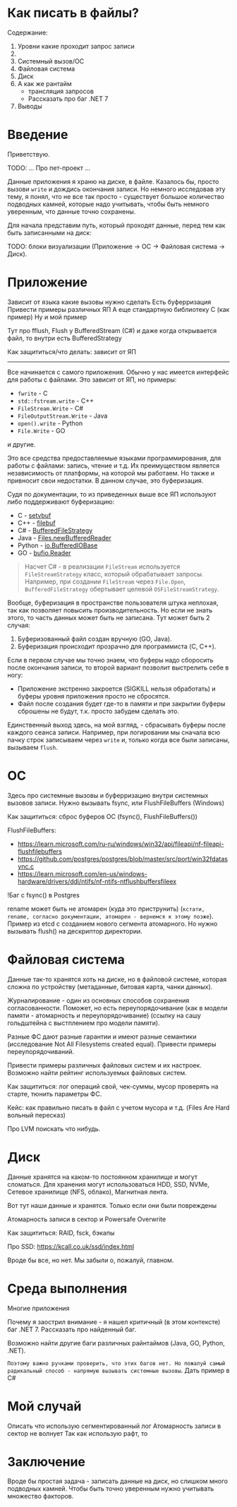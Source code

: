 # Как писать в файлы?

Содержание:
1. Уровни какие проходит запрос записи
2. 
2. Системный вызов/ОС
3. Файловая система
4. Диск
5. А как же рантайм
    - трансляция запросов
    - Рассказать про баг .NET 7
6. Выводы

# Введение

Приветствую. 

TODO: ... Про пет-проект ...

Данные приложения я храню на диске, в файле. Казалось бы, просто вызови `write` и дождись окончания записи.
Но немного исследовав эту тему, я понял, что не все так просто - существует большое количество подводных камней, которые надо учитывать, чтобы быть немного уверенным, что данные точно сохранены.

Для начала представим путь, который проходят данные, перед тем как быть записанными на диск:

TODO: блоки визуализации (Приложение -> ОС -> Файловая система -> Диск).

# Приложение

Зависит от языка какие вызовы нужно сделать
Есть буферризация
Привести примеры различных ЯП
А еще стандартную библиотеку C (как пример)
Ну и мой пример

Тут про fflush, Flush у BufferedStream (C#) и даже когда открывается файл, то внутри есть BufferedStrategy

Как защититься/что делать: зависит от ЯП

---
Все начинается с самого приложения. 
Обычно у нас имеется интерфейс для работы с файлами. Это зависит от ЯП, но примеры:
- `fwrite` - C
- `std::fstream.write` - C++
- `FileStream.Write` - C#
- `FileOutputStream.Write` - Java
- `open().write` - Python
- `File.Write` - GO

и другие.

Это все средства предоставляемые языками программирования, для работы с файлами: запись, чтение и т.д.
Их преимуществом является независимость от платформы, на которой мы работаем. 
Но также и привносит свои недостатки. 
В данном случае, это буферизация.

Судя по документации, то из приведенных выше все ЯП используют либо поддерживают буферизацию:
- C - [setvbuf](https://en.cppreference.com/w/c/io/setvbuf)
- C++ - [filebuf](https://cplusplus.com/reference/fstream/filebuf/)
- C# - [BufferedFileStrategy](https://github.com/dotnet/runtime/blob/main/src/libraries/System.Private.CoreLib/src/System/IO/Strategies/BufferedFileStreamStrategy.cs)
- Java - [Files.newBufferedReader](https://docs.oracle.com/javase/8/docs/api/java/nio/file/Files.html#newBufferedWriter-java.nio.file.Path-java.nio.charset.Charset-java.nio.file.OpenOption...-)
- Python - [io.BufferedIOBase](https://docs.python.org/3/library/io.html#io.BufferedIOBase)
- GO - [bufio.Reader](https://pkg.go.dev/bufio#Reader)

> Насчет C# - в реализации `FileStream` используется `FileStreamStrategy` класс, который обрабатывает запросы. 
> Например, при создании `FileStream` через `File.Open`, `BufferedFileStrategy` обертывает целевой `OSFileStreamStrategy`.

Вообще, буферизация в пространстве пользователя штука неплохая, так как позволяет повысить производительность. 
Но если не знать этого, то часть данных может быть не записана.
Тут может быть 2 случая:
1. Буферизованный файл создан вручную (GO, Java).
2. Буферизация происходит прозрачно для программиста (C, C++).

Если в первом случае мы точно знаем, что буферы надо сборосить после окончания записи, то второй вариант позволит выстрелить себе в ногу:
- Приложение экстренно закроется (SIGKILL нельзя обработать) и буферы уровня приложения просто не сбросятся.
- Файл после создания будет где-то в памяти и при закрытии буферы сброшены не будут, т.к. просто забудем сделать это.

Единственный выход здесь, на мой взгляд, - сбрасывать буферы после каждого сеанса записи. 
Например, при логировании мы сначала всю пачку строк записываем через `write` и, только когда все были записаны, вызываем `flush`. 

# ОС



Здесь про системные вызовы и буферризацию внутри системных вызовов записи.
Нужно вызывать fsync, или FlushFileBuffers (Windows)

Как защититься: сброс буферов ОС (fsync(), FlushFileBuffers())

FlushFileBuffers: 
- https://learn.microsoft.com/ru-ru/windows/win32/api/fileapi/nf-fileapi-flushfilebuffers
- https://github.com/postgres/postgres/blob/master/src/port/win32fdatasync.c
- https://learn.microsoft.com/en-us/windows-hardware/drivers/ddi/ntifs/nf-ntifs-ntflushbuffersfileex

!Баг с fsync() в Postgres

rename может быть не атомарен (куда это приструнить) (`кстати, rename, согласно документации, атомарен - вернемся к этому позже`).
Пример из etcd с созданием нового сегмента атомарного.
Но нужно вызывать flush() на дескриптор директории.

# Файловая система

Данные так-то хранятся хоть на диске, но в файловой системе, которая сложна по устройству (метаданные, битовая карта, чанки данных).

Журналирование - один из основных способов сохранения согласованности. 
Поможет, но есть переупорядочивание (как в модели памяти - атомарность и переупорядочивание) (ссылку на сашу гольдштейна с выстплением про модели памяти).

Разные ФС дают разные гарантии и имеют разные семантики (исследование Not All Filesystems created equal).
Привести примеры переупорядочиваний.

Привести примеры различных файловых систем и их настроек. Возможно найти рейтинг используемых файловых систем.

Как защититься: лог операций свой, чек-суммы, мусор проверять на старте, тюнить параметры ФС.

Кейс: как правильно писать в файл с учетом мусора и т.д. (Files Are Hard вольный пересказ)

Про LVM поискать что нибудь.

# Диск

Данные хранятся на каком-то постоянном хранилище и могут сломаться.
Для хранения могут использоваться HDD, SSD, NVMe, Сетевое хранилище (NFS, облако), Магнитная лента.

Вот тут наши данные и хранятся.
Только если они были повреждены

Атомарность записи в сектор и Powersafe Overwrite

Как защититься: RAID, fsck, бэкапы

Про SSD: https://kcall.co.uk/ssd/index.html

Вроде бы все, но нет. Мы забыли о, пожалуй, главном.

# Среда выполнения

Многие приложения

Почему я заострил внимание - я нашел критичный (в этом контексте) баг .NET 7. Рассказать про найденный баг.

Возможно найти другие баги различных райнтаймов (Java, GO, Python, .NET).

`Поэтому важно ручками проверить, что этих багов нет. Но пожалуй самый радикальный способ - напрямую вызывать системные вызовы`.
Дать пример в C#

# Мой случай

Описать что использую сегментированный лог
Атомарность записи в сектор не волнует
Так как использую рафт, то 

# Заключение

Вроде бы простая задача - записать данные на диск, но слишком много подводных камней. 
Чтобы быть точно уверенным нужно учитывать множество факторов.

